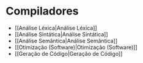 # Compiladores

- [[Análise Léxica|Análise Léxica]]
- [[Análise Sintática|Análise Sintática]]
- [[Análise Semântica|Análise Semântica]]
- [[Otimização (Software)|Otimização (Software)]]
- [[Geração de Código|Geração de Código]]
